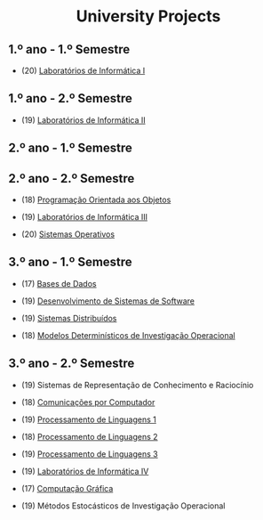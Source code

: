 <div align="center">
	<h1><strong>University Projects</strong></h1>
</div>


## 1.º ano - 1.º Semestre

  * (20) [Laboratórios de Informática I](https://github.com/Goncalo-Faria/Micro-Machines-Haskell-)

## 1.º ano - 2.º Semestre

  * (19)  [Laboratórios de Informática II](https://github.com/Goncalo-Faria/GandaGalo)

## 2.º ano - 1.º Semestre

## 2.º ano - 2.º Semestre

  * (18) [Programação Orientada aos Objetos](https://github.com/Goncalo-Faria/Java-Fatura)

  * (19) [Laboratórios de Informática III](https://github.com/Goncalo-Faria/StackOverflowData)

  * (20) [Sistemas Operativos](https://github.com/Goncalo-Faria/Notebook-Interativo-de-Unix-Shell)

## 3.º ano - 1.º Semestre

  * (17) [Bases de Dados](https://github.com/Goncalo-Faria/BD-EventsWorkbench)

  * (19) [Desenvolvimento de Sistemas de Software](https://github.com/Goncalo-Faria/Car-Configurator-Hub)

  * (19) [Sistemas Distribuídos](https://github.com/Goncalo-Faria/Cloud-Management-Services)

  * (18) [Modelos Determinísticos de Investigação Operacional](https://github.com/Goncalo-Faria/Fogos)


## 3.º ano - 2.º Semestre

  * (19) Sistemas de Representação de Conhecimento e Raciocínio

  * (18) [Comunicações por Computador](https://github.com/Goncalo-Faria/GCVFTP)

  * (19) [Processamento de Linguagens 1](https://github.com/Goncalo-Faria/Angola-Jornal)
  
  * (18) [Processamento de Linguagens 2](https://github.com/Goncalo-Faria/Cartas-setecentistas)

  * (19) [Processamento de Linguagens 3](https://github.com/Goncalo-Faria/Thesaurus)

  * (19) [Laboratórios de Informática IV](https://github.com/Goncalo-Faria/ACE-it---Cooking-assistant)

  * (17) [Computação Gráfica](https://github.com/Goncalo-Faria/CG-PROJETO)

  * (19) Métodos Estocásticos de Investigação Operacional

